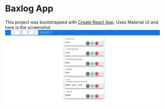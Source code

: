 # Baxlog App
This project was bootstrapped with [Create React App](https://github.com/facebook/create-react-app).
Uses Material UI and here is the screenshot 
![alt text](https://github.com/MikiUA/baxlogReact/blob/main/screenshots/app.JPG?raw=true) 